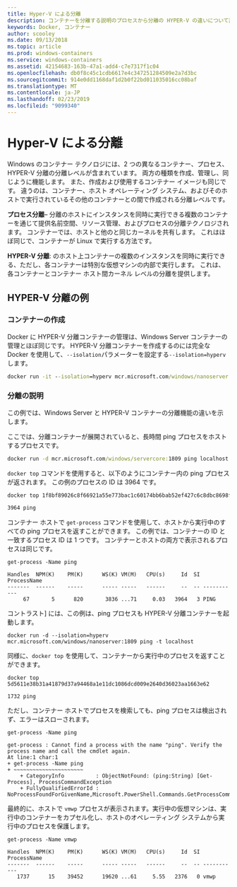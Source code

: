 ```yaml
---
title: Hyper-V による分離
description: コンテナーを分離する説明のプロセスから分離の HYPER-V の違いについて説明します。
keywords: Docker, コンテナー
author: scooley
ms.date: 09/13/2018
ms.topic: article
ms.prod: windows-containers
ms.service: windows-containers
ms.assetid: 42154683-163b-47a1-add4-c7e7317f1c04
ms.openlocfilehash: db0f8c45c1cdb6617e4c347251284509e2a7d3bc
ms.sourcegitcommit: 914e0dd1168daf1d2b0f22bd011035016cc08baf
ms.translationtype: MT
ms.contentlocale: ja-JP
ms.lasthandoff: 02/23/2019
ms.locfileid: "9099340"
---
```

# <a name="hyper-v-isolation"></a>Hyper-V による分離

Windows のコンテナー テクノロジには、2 つの異なるコンテナー、プロセス、HYPER-V 分離の分離レベルが含まれています。 両方の種類を作成、管理し、同じように機能します。 また、作成および使用するコンテナー イメージも同じです。 違うのは、コンテナー、ホスト オペレーティング システム、およびそのホストで実行されているその他のコンテナーとの間で作成される分離レベルです。

**プロセス分離**– 分離のホストにインスタンスを同時に実行できる複数のコンテナーを通じて提供名前空間、リソース管理、およびプロセスの分離テクノロジされます。  コンテナーでは、ホストと他のと同じカーネルを共有します。  これはほぼ同じで、コンテナーが Linux で実行する方法です。

**HYPER-V 分離**: のホスト上コンテナーの複数のインスタンスを同時に実行できる、ただし、各コンテナーは特別な仮想マシンの内部で実行します。 これは、各コンテナーとコンテナー ホスト間カーネル レベルの分離を提供します。

## <a name="hyper-v-isolation-examples"></a>HYPER-V 分離の例

### <a name="create-container"></a>コンテナーの作成

Docker に HYPER-V 分離コンテナーの管理は、Windows Server コンテナーの管理とほぼ同じです。 HYPER-V 分離コンテナーを作成するのには完全な Docker を使用して、`--isolation`パラメーターを設定する`--isolation=hyperv`します。

``` cmd
docker run -it --isolation=hyperv mcr.microsoft.com/windows/nanoserver:1809 cmd
```

### <a name="isolation-explanation"></a>分離の説明

この例では、Windows Server と HYPER-V コンテナーの分離機能の違いを示します。 

ここでは、分離コンテナーが展開されていると、長時間 ping プロセスをホストするプロセスです。

``` cmd
docker run -d mcr.microsoft.com/windows/servercore:1809 ping localhost -t
```

`docker top` コマンドを使用すると、以下のようにコンテナー内の ping プロセスが返されます。 この例のプロセスの ID は 3964 です。

``` cmd
docker top 1f8bf89026c8f66921a55e773bac1c60174bb6bab52ef427c6c8dbc8698f9d7a

3964 ping
```

コンテナー ホストで `get-process` コマンドを使用して、ホストから実行中のすべての ping プロセスを返すことができます。 この例では、コンテナーの ID と一致するプロセス ID は 1 つです。 コンテナーとホストの両方で表示されるプロセスは同じです。

```
get-process -Name ping

Handles  NPM(K)    PM(K)      WS(K) VM(M)   CPU(s)     Id  SI ProcessName
-------  ------    -----      ----- -----   ------     --  -- -----------
     67       5      820       3836 ...71     0.03   3964   3 PING
```

コントラスト] には、この例は、ping プロセスも HYPER-V 分離コンテナーを起動します。 

```
docker run -d --isolation=hyperv mcr.microsoft.com/windows/nanoserver:1809 ping -t localhost
```

同様に、`docker top` を使用して、コンテナーから実行中のプロセスを返すことができます。

```
docker top 5d5611e38b31a41879d37a94468a1e11dc1086dcd009e2640d36023aa1663e62

1732 ping
```

ただし、コンテナー ホストでプロセスを検索しても、ping プロセスは検出されず、エラーはスローされます。

```
get-process -Name ping

get-process : Cannot find a process with the name "ping". Verify the process name and call the cmdlet again.
At line:1 char:1
+ get-process -Name ping
+ ~~~~~~~~~~~~~~~~~~~~~~
    + CategoryInfo          : ObjectNotFound: (ping:String) [Get-Process], ProcessCommandException
    + FullyQualifiedErrorId : NoProcessFoundForGivenName,Microsoft.PowerShell.Commands.GetProcessCommand
```

最終的に、ホストで `vmwp` プロセスが表示されます。実行中の仮想マシンは、実行中のコンテナーをカプセル化し、ホストのオペレーティング システムから実行中のプロセスを保護します。

```
get-process -Name vmwp

Handles  NPM(K)    PM(K)      WS(K) VM(M)   CPU(s)     Id  SI ProcessName
-------  ------    -----      ----- -----   ------     --  -- -----------
   1737      15    39452      19620 ...61     5.55   2376   0 vmwp
```
